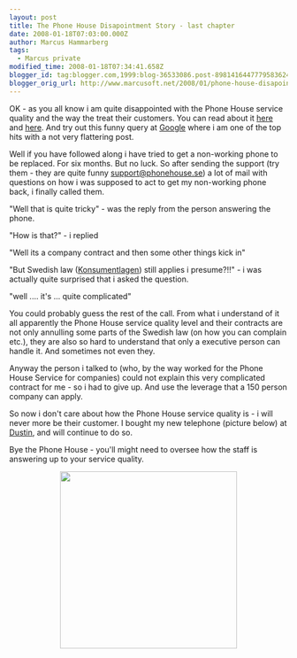 ```yaml
---
layout: post
title: The Phone House Disapointment Story - last chapter
date: 2008-01-18T07:03:00.000Z
author: Marcus Hammarberg
tags:
  - Marcus private
modified_time: 2008-01-18T07:34:41.658Z
blogger_id: tag:blogger.com,1999:blog-36533086.post-8981416447779583624
blogger_orig_url: http://www.marcusoft.net/2008/01/phone-house-disapointment-story-last.html
---
```




<div>

OK - as you all know i am quite disappointed with the Phone House
service quality and the way the treat their customers. You can read
about it
[here](http://marcushammarberg.blogspot.com/2008/01/quality-reclamation-and-phones.html)
and
[here](http://marcushammarberg.blogspot.com/2007/10/non-exsisting-service-quality-at-phone.html).
And try out this funny query at
[Google](http://www.google.com/search?hl=sv&q=phone+house+Service+Quality+&btnG=S%C3%B6k&meta=)
where i am one of the top hits with a not very flattering post.

Well if you have followed along i have tried to get a non-working phone
to be replaced. For six months. But no luck. So after sending the
support (try them - they are quite funny <support@phonehouse.se>) a lot
of mail with questions on how i was supposed to act to get my
non-working phone back, i finally called them.

</div>

<div>

"Well that is quite tricky" - was the reply from the person answering
the phone.

</div>

<div>

"How is that?" - i replied

</div>

<div>

"Well its a company contract and then some other things kick in"

</div>

<div>

"But Swedish law ([Konsumentlagen](http://www.konsumentverket.se/))
still applies i presume?!!" - i was actually quite surprised that i
asked the question.

</div>

<div>

"well .... it's ... quite complicated"

</div>

<div>

You could probably guess the rest of the call. From what i understand of
it all apparently the Phone House service quality level and their
contracts are not only annulling some parts of the Swedish law (on how
you can complain etc.), they are also so hard to understand that only a
executive person can handle it. And sometimes not even they.

</div>

<div>

Anyway the person i talked to (who, by the way worked for the Phone
House Service for companies) could not explain this very complicated
contract for me - so i had to give up. And use the leverage that a 150
person company can apply.

</div>

<div>

So now i don't care about how the Phone House service quality is - i
will never more be their customer. I bought my new telephone (picture
below) at [Dustin](http://www.dustin.se/), and will continue to do so.

</div>

<div>

Bye the Phone House - you'll might need to oversee how the staff is
answering up to your service quality.

</div>

[<img
src="http://www.dustin.se/dacsaportal/system/pages/other/wf_image_viewer.aspx?NoCache=s1dbirjzmycd2xngiu4yajb0&amp;ImageID=672709"
style="DISPLAY: block; MARGIN: 0px auto 10px; WIDTH: 320px; CURSOR: hand; TEXT-ALIGN: center"
data-border="0" />](http://www.dustin.se/dacsaportal/system/pages/other/wf_image_viewer.aspx?NoCache=s1dbirjzmycd2xngiu4yajb0&ImageID=672709)
